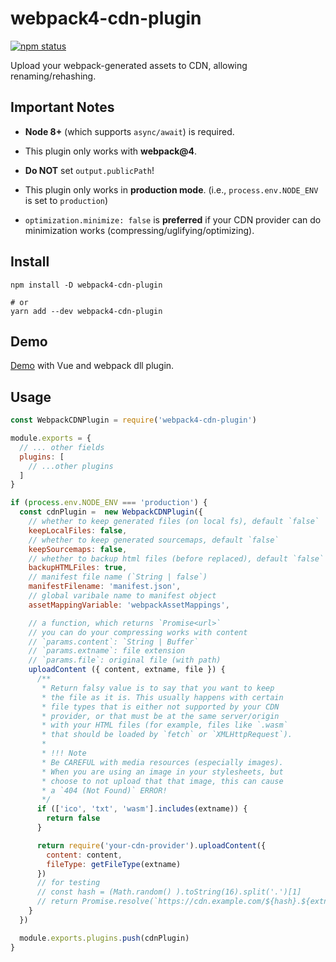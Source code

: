 # webpack4-cdn-plugin

[![npm status](https://img.shields.io/npm/v/webpack4-cdn-plugin.svg)](https://www.npmjs.org/package/webpack4-cdn-plugin)

Upload your webpack-generated assets to CDN, allowing renaming/rehashing.

## Important Notes

- **Node 8+** (which supports `async/await`) is required.

- This plugin only works with **webpack@4**.

- **Do NOT** set `output.publicPath`!

- This plugin only works in **production mode**. (i.e., `process.env.NODE_ENV` is set to `production`)

-  `optimization.minimize: false` is **preferred** if your CDN provider can do minimization works (compressing/uglifying/optimizing).

## Install

```
npm install -D webpack4-cdn-plugin

# or
yarn add --dev webpack4-cdn-plugin
```

## Demo

[Demo](https://github.com/AngusFu/webpack-demo) with Vue and webpack dll plugin.

## Usage

```js
const WebpackCDNPlugin = require('webpack4-cdn-plugin')

module.exports = {
  // ... other fields
  plugins: [
    // ...other plugins
  ]
}

if (process.env.NODE_ENV === 'production') {
  const cdnPlugin =  new WebpackCDNPlugin({
    // whether to keep generated files (on local fs), default `false`
    keepLocalFiles: false,
    // whether to keep generated sourcemaps, default `false`
    keepSourcemaps: false,
    // whether to backup html files (before replaced), default `false`
    backupHTMLFiles: true,
    // manifest file name (`String | false`)
    manifestFilename: 'manifest.json',
    // global varibale name to manifest object
    assetMappingVariable: 'webpackAssetMappings',

    // a function, which returns `Promise<url>`
    // you can do your compressing works with content
    // `params.content`: `String | Buffer`
    // `params.extname`: file extension
    // `params.file`: original file (with path)
    uploadContent ({ content, extname, file }) {
      /**
       * Return falsy value is to say that you want to keep
       * the file as it is. This usually happens with certain
       * file types that is either not supported by your CDN
       * provider, or that must be at the same server/origin
       * with your HTML files (for example, files like `.wasm`
       * that should be loaded by `fetch` or `XMLHttpRequest`).
       *
       * !!! Note
       * Be CAREFUL with media resources (especially images).
       * When you are using an image in your stylesheets, but
       * choose to not upload that that image, this can cause
       * a `404 (Not Found)` ERROR!
       */
      if (['ico', 'txt', 'wasm'].includes(extname)) {
        return false
      }

      return require('your-cdn-provider').uploadContent({
        content: content,
        fileType: getFileType(extname)
      })
      // for testing
      // const hash = (Math.random() ).toString(16).split('.')[1]
      // return Promise.resolve(`https://cdn.example.com/${hash}.${extname}`)
    }
  })

  module.exports.plugins.push(cdnPlugin)
}
```
